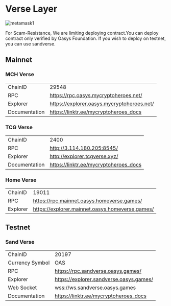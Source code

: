---
---

# Verse Layer 

![metamask1](/img/docs/tech/environment/network.png)

For Scam-Resistance, We are limiting deploying contract.You can deploy contract only verified by Oasys Foundation.
If you wish to deploy on testnet, you can use sandverse. 

## Mainnet

### MCH Verse
|                 |                                    |
|-----------------|------------------------------------|
| ChainID         | 29548                                |
| RPC             | https://rpc.oasys.mycryptoheroes.net/ |
| Explorer        | https://explorer.oasys.mycryptoheroes.net/    |
| Documentation   | https://linktr.ee/mycryptoheroes_docs   |

### TCG Verse
|                 |                                         |
|-----------------|-----------------------------------------|
| ChainID         | 2400                                    |
| RPC             | http://3.114.180.205:8545/         |
| Explorer        | http://explorer.tcgverse.xyz/   |
| Documentation   | https://linktr.ee/mycryptoheroes_docs   |

### Home Verse
|                 |                                         |
|-----------------|-----------------------------------------|
| ChainID         | 19011                                    |
| RPC             | https://rpc.mainnet.oasys.homeverse.games/|
| Explorer        | https://explorer.mainnet.oasys.homeverse.games/ |


## Testnet

### Sand Verse
|                 |                                            |
|-----------------|--------------------------------------------|
| ChainID         | 20197                                      |
| Currency Symbol | OAS                                        |
| RPC             | https://rpc.sandverse.oasys.games/         |
| Explorer        | https://explorer.sandverse.oasys.games/    |
| Web Socket      | wss://ws.sandverse.oasys.games             |
| Documentation   | https://linktr.ee/mycryptoheroes_docs   |